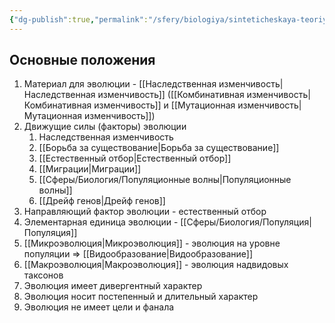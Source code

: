 ```yaml
---
{"dg-publish":true,"permalink":"/sfery/biologiya/sinteticheskaya-teoriya-evolyuczii/","tags":["Эволюция"]}
---
```


## Основные положения 
1. Материал для эволюции - [[Наследственная изменчивость\|Наследственная изменчивость]] ([[Комбинативная изменчивость\|Комбинативная изменчивость]] и [[Мутационная изменчивость\|Мутационная изменчивость]])
2. Движущие силы (факторы) эволюции
	1. Наследственная изменчивость
	2. [[Борьба за существование\|Борьба за существование]]
	3. [[Естественный отбор\|Естественный отбор]]
	4. [[Миграции\|Миграции]]
	5. [[Сферы/Биология/Популяционные волны\|Популяционные волны]]
	6. [[Дрейф генов\|Дрейф генов]] 
3. Направляющий фактор эволюции - естественный отбор 
4. Элементарная единица эволюции - [[Сферы/Биология/Популяция\|Популяция]]
5. [[Микроэволюция\|Микроэволюция]] - эволюция на уровне популяции => [[Видообразование\|Видообразование]] 
6. [[Макроэволюция\|Макроэволюция]] - эволюция надвидовых таксонов 
7. Эволюция имеет дивергентный характер 
8. Эволюция носит постепенный и длительный характер 
9. Эволюция не имеет цели и фанала 